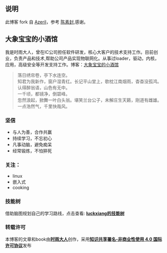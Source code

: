 ## 说明

此博客 fork 自 [Azeril](https://github.com/Azeril/azeril.github.io)，参考 [陈素封](http://cnfeat.com),感谢。

## 大象宝宝的小酒馆

我是时雨大人，曾在IC公司担任软件研发，核心大客户的技术支持工作。目前创业，负责产品和技术,帮助公司产品实现物联网化。从事过loader，驱动，内核，应用，高级安全等开发支持工作。博客：[大象宝宝的小酒馆](http://bigxiangbaobao.com)

> 落日绣帘卷，亭下水连空。  
> 知君为我新作，窗户湿青红。长记平山堂上，欹枕江南烟雨，杳杳没孤鸿。  
> 认得醉翁语，山色有无中。  
> 一千顷，都镜净，倒碧峰。  
> 忽然浪起，掀舞一叶白头翁。堪笑兰台公子，未解庄生天籁，刚道有雌雄。  
> 一点浩然气，千里快哉风。  

### 坚信

 - 与人为善，合作共赢
 - 持续学习，不忘初心
 - 凡事动脑，避免痴呆
 - 经常锻炼，不怕猝死
 

### 关注：

 - linux
 - 嵌入式
 - cooking


 ### 技能树
 借助脑图规划自己的学习路线，点击查看: [**luckxiang的技能树**](http://naotu.baidu.com/file/da4c09daaf0f2378bb957952370aba0a?token=7fe343acd9207b91)


 ### 转载许可    
 本博客的文章和book由[**时雨大人**](http://www.bigxiangbaobao.com)创作，采用[**知识共享署名-非商业性使用 4.0 国际许可协议**](http://creativecommons.org/licenses/by-nc/4.0/)发布

